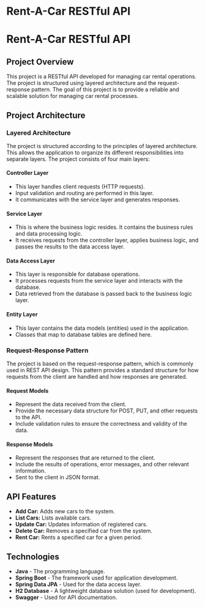# Rent-A-Car RESTful API
# Rent-A-Car RESTful API

## Project Overview

This project is a RESTful API developed for managing car rental operations. The project is structured using layered architecture and the request-response pattern. The goal of this project is to provide a reliable and scalable solution for managing car rental processes.

## Project Architecture

### Layered Architecture

The project is structured according to the principles of layered architecture. This allows the application to organize its different responsibilities into separate layers. The project consists of four main layers:

#### Controller Layer
- This layer handles client requests (HTTP requests).
- Input validation and routing are performed in this layer.
- It communicates with the service layer and generates responses.

#### Service Layer
- This is where the business logic resides. It contains the business rules and data processing logic.
- It receives requests from the controller layer, applies business logic, and passes the results to the data access layer.

#### Data Access Layer
- This layer is responsible for database operations.
- It processes requests from the service layer and interacts with the database.
- Data retrieved from the database is passed back to the business logic layer.

#### Entity Layer
- This layer contains the data models (entities) used in the application.
- Classes that map to database tables are defined here.

### Request-Response Pattern

The project is based on the request-response pattern, which is commonly used in REST API design. This pattern provides a standard structure for how requests from the client are handled and how responses are generated.

#### Request Models
- Represent the data received from the client.
- Provide the necessary data structure for POST, PUT, and other requests to the API.
- Include validation rules to ensure the correctness and validity of the data.

#### Response Models
- Represent the responses that are returned to the client.
- Include the results of operations, error messages, and other relevant information.
- Sent to the client in JSON format.

## API Features

- **Add Car:** Adds new cars to the system.
- **List Cars:** Lists available cars.
- **Update Car:** Updates information of registered cars.
- **Delete Car:** Removes a specified car from the system.
- **Rent Car:** Rents a specified car for a given period.

## Technologies

- **Java** - The programming language.
- **Spring Boot** - The framework used for application development.
- **Spring Data JPA** - Used for the data access layer.
- **H2 Database** - A lightweight database solution (used for development).
- **Swagger** - Used for API documentation.
